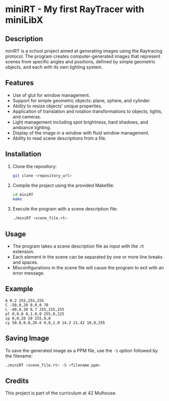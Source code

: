 # miniRT - My first RayTracer with miniLibX

## Description
miniRT is a school project aimed at generating images using the Raytracing protocol. The program creates computer-generated images that represent scenes from specific angles and positions, defined by simple geometric objects, and each with its own lighting system.

## Features
- Use of glut for window management.
- Support for simple geometric objects: plane, sphere, and cylinder.
- Ability to resize objects' unique properties.
- Application of translation and rotation transformations to objects, lights, and cameras.
- Light management including spot brightness, hard shadows, and ambiance lighting.
- Display of the image in a window with fluid window management.
- Ability to read scene descriptions from a file.

## Installation
1. Clone the repository:
   ```bash
   git clone <repository_url>
   ```
2. Compile the project using the provided Makefile:
   ```bash
   cd miniRT
   make
   ```
3. Execute the program with a scene description file:
   ```bash
   ./miniRT <scene_file.rt>
   ```

## Usage
- The program takes a scene description file as input with the .rt extension.
- Each element in the scene can be separated by one or more line breaks and spaces.
- Misconfigurations in the scene file will cause the program to exit with an error message.

## Example
```
A 0.2 255,255,255
C -50,0,20 0,0,0 70
L -40,0,30 0.7 255,255,255
pl 0,0,0 0,1.0,0 255,0,225
sp 0,0,20 20 255,0,0
cy 50.0,0.0,20.6 0,0,1.0 14.2 21.42 10,0,255
```

## Saving Image
To save the generated image as a PPM file, use the `-S` option followed by the filename:
```bash
./miniRT <scene_file.rt> -S <filename.ppm>
```

## Credits
This project is part of the curriculum at 42 Mulhouse.
